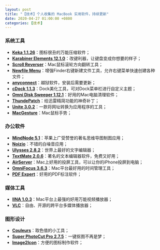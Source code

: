 ```yaml
---
layout: post
title: "【技术】个人收集的 MacBook 实用软件，持续更新"
date: 2020-04-27 01:00:00 +0800
categories: [技术]
---
```


### 系统工具

* [**Keka 1.1.26**][1]：图标很丑的万能压缩软件；
* [**Karabiner Elements 12.1.0**][2]：改键利器，让键盘变成你想要的样子；
* [**Scroll Reverser**][3]：Mac鼠标滚轮方向翻转工具；
* [**Newfile Menu**][4]：增强Finder右键新建文件工具，允许右键菜单快速创建各种文件；
* [**anyconnect**][5]：越狱软件，安装后需要更新；
* [**cDock 1.1.3**][6]：Dock美化工具，可对Dock菜单栏进行自定义主题；
* [**Omni Disk Sweeper 1.12.1**][7]：好用的Mac电脑清理软件；
* [**ThundePatch**][8]：给迅雷精简功能的神奇补丁；
* [**Unite 3.0.2**][9]：一款将网址转换为应用程序的工具；
* [**MacGesture**][10]：Mac鼠标手势；

### 办公软件

* [**MindNode 5.1**][11]：苹果上广受赞誉的著名思维导图制图应用；
* [**Noizio**][12]：不错的白噪音应用；
* [**Ulysses 2.8.2**][13]：世界上最好的文字编辑器；
* [**TextMate 2.0.6**][14]：著名的文本编辑器软件，免费又好用；
* [**AirServer**][15]：Mac上好用的投屏工具，可以让你的iPhone投屏到电脑；
* [**OmniFocus 3.6.3**][16]：Mac平台最好用的时间管理工具；
* [**PDF Expert**][17]：好用的PDF标注软件；

### 媒体工具

* [**IINA 1.0.3**][18]：Mac平台上最强的好用万能视频播放器；
* [**VLC**][19]：自由、开源的跨平台多媒体播放器；

### 图形设计

* [**Couleurs**][20]：取色值的小工具；
* [**Super PhotoCut Pro 2.7.5**][21]：一键抠图不再是梦；
* [**Image2Icon**][22]：方便的图标制作软件；

[1]:	https://lanzous.com/ibzcoli?_blank
[2]:	https://lanzous.com/ibzcocj?_blank
[3]:	https://lanzous.com/ibzcpoh?_blank
[4]:	https://lanzous.com/ibzcp9c?_blank
[5]:	https://lanzous.com/ibzcm9e?_blank
[6]:	https://lanzous.com/ibzcm4j?_blank
[7]:	https://lanzous.com/ibzqiej?_blank
[8]:	https://lanzous.com/ibzrkyh?_blank
[9]:	https://lanzous.com/ic08n1e?_blank
[10]:	https://lanzous.com/icesmij
[11]:	https://lanzous.com/ibzcp3g?_blank
[12]:	https://lanzous.com/ibzcpmf?_blank
[13]:	https://lanzous.com/ibzcpwf?_blank
[14]:	https://macromates.com/?_blank
[15]:	https://lanzous.com/ibzci6h?_blank
[16]:	https://lanzous.com/ibzrbmb?_blank
[17]:	https://lanzous.com/itnmcdhveoj
[18]:	https://lanzous.com/ibzco8f?_blank
[19]:	http://www.videolan.org?_blank
[20]:	https://lanzous.com/ibzrwid?_blank
[21]:	https://lanzous.com/ibzs6ch?_blank
[22]:	https://lanzous.com/ic08tod?_blank